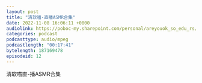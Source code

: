 ```yaml
---
layout: post
title: "清软喵-直播ASMR合集"
date: 2022-11-08 16:06:11 +0800
audiolink: https://poboc-my.sharepoint.com/personal/areyouok_so_edu_rs/_layouts/52/download.aspx?share=EXrzepDB5pZMtIiFBxb0Eh8BJkDKS_9M5Uc9e2gGL0SH4w
categories: podcast 
podcasttype: audio/mpeg
podcastlength: "00:17:41"
bytelength: 187169478
episodeid: 12
---
```

清软喵直-播ASMR合集